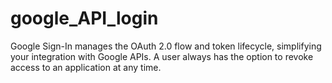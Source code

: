 # google_API_login
Google Sign-In manages the OAuth 2.0 flow and token lifecycle, simplifying your integration with Google APIs. A user always has the option to revoke access to an application at any time.
